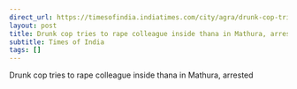 ```yaml
---
direct_url: https://timesofindia.indiatimes.com/city/agra/drunk-cop-tries-to-rape-colleagueinside-thana-in-mathura-arrested/articleshow/119307961.cms
layout: post
title: Drunk cop tries to rape colleague inside thana in Mathura, arrested
subtitle: Times of India
tags: []
---
```


Drunk cop tries to rape colleague inside thana in Mathura, arrested
